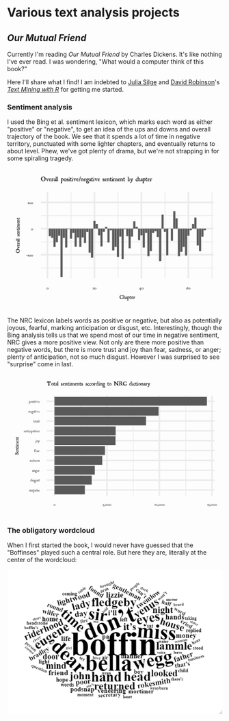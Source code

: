 # Various text analysis projects

## *Our Mutual Friend*

Currently I'm reading *Our Mutual Friend* by Charles Dickens. It's like nothing I've ever read. I was wondering, "What would a computer think of this book?"

Here I'll share what I find! I am indebted to [Julia Silge](https://twitter.com/juliasilge) and [David Robinson](https://twitter.com/drob)'s [*Text Mining with R*](https://www.tidytextmining.com/) for getting me started.

### Sentiment analysis

I used the Bing et al. sentiment lexicon, which marks each word as either "positive" or "negative", to get an idea of the ups and downs and overall trajectory of the book. We see that it spends a lot of time in negative territory, punctuated with some lighter chapters, and eventually returns to about level. Phew, we've got plenty of drama, but we're not strapping in for some spiraling tragedy.

![](our_mutual_friend/omf_bing.png)

The NRC lexicon labels words as positive or negative, but also as potentially joyous, fearful, marking anticipation or disgust, etc. Interestingly, though the Bing analysis tells us that we spend most of our time in negative sentiment, NRC gives a more positive view. Not only are there more positive than negative words, but there is more trust and joy than fear, sadness, or anger; plenty of anticipation, not so much disgust. However I was surprised to see "surprise" come in last.

![](our_mutual_friend/omf_nrc.png)

### The obligatory wordcloud

When I first started the book, I would never have guessed that the "Boffinses" played such a central role. But here they are, literally at the center of the wordcloud:

![](our_mutual_friend/omf_wordcloud.png)
